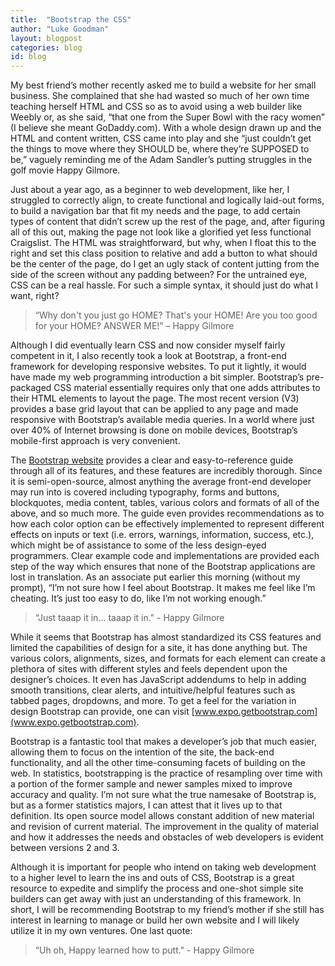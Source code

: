 ```yaml
---
title:  "Bootstrap the CSS"
author: "Luke Goodman"
layout: blogpost
categories: blog
id: blog
---
```

 
My best friend’s mother recently asked me to build a website for her small business. She complained that she had wasted so much of her own time teaching herself HTML and CSS so as to avoid using a web builder like Weebly or, as she said, “that one from the Super Bowl with the racy women” (I believe she meant GoDaddy.com). With a whole design drawn up and the HTML and content written, CSS came into play and she “just couldn’t get the things to move where they SHOULD be, where they’re SUPPOSED to be,” vaguely reminding me of the Adam Sandler’s putting struggles in the golf movie Happy Gilmore.
 
​Just about a year ago, as a beginner to web development, like her, I struggled to correctly align, to create functional and logically laid-out forms, to build a navigation bar that fit my needs and the page, to add certain types of content that didn’t screw up the rest of the page, and, after figuring all of this out, making the page not look like a glorified yet less functional Craigslist. The HTML was straightforward, but why, when I float this to the right and set this class position to relative and add a button to what should be the center of the page, do I get an ugly stack of content jutting from the side of the screen without any padding between? For the untrained eye, CSS can be a real hassle. For such a simple syntax, it should just do what I want, right?  
 
> “Why don't you just go HOME? That's your HOME! Are you too good for your HOME? ANSWER ME!” – Happy Gilmore​​​
 
Although I did eventually learn CSS and now consider myself fairly competent in it, I also recently took a look at Bootstrap, a front-end framework for developing responsive websites. To put it lightly, it would have made my web programming introduction a bit simpler. Bootstrap’s pre-packaged CSS material essentially requires only that one adds attributes to their HTML elements to layout the page. The most recent version (V3) provides a base grid layout that can be applied to any page and made responsive with Bootstrap’s available media queries. In a world where just over 40% of Internet browsing is done on mobile devices, Bootstrap’s mobile-first approach is very convenient.
 
The [Bootstrap website](www.getbootstrap.com) provides a clear and easy-to-reference guide through all of its features, and these features are incredibly thorough. Since it is semi-open-source, almost anything the average front-end developer may run into is covered including typography, forms and buttons, blockquotes, media content, tables, various colors and formats of all of the above, and so much more. The guide even provides recommendations as to how each color option can be effectively implemented to represent different effects on inputs or text (i.e. errors, warnings, information, success, etc.), which might be of assistance to some of the less design-eyed programmers. Clear example code and implementations are provided each step of the way which ensures that none of the Bootstrap applications are lost in translation. As an associate put earlier this morning (without my prompt), “I’m not sure how I feel about Bootstrap. It makes me feel like I’m cheating. It’s just too easy to do, like I’m not working enough.”
 
> “Just taaap it in... taaap it in." - Happy Gilmore
 
While it seems that Bootstrap has almost standardized its CSS features and limited the capabilities of design for a site, it has done anything but. The various colors, alignments, sizes, and formats for each element can create a plethora of sites with different styles and feels dependent upon the designer’s choices. It even has JavaScript addendums to help in adding smooth transitions, clear alerts, and intuitive/helpful features such as tabbed pages, dropdowns, and more. To get a feel for the variation in design Bootstrap can provide, one can visit [www.expo.getbootstrap.com](www.expo.getbootstrap.com).
 
Bootstrap is a fantastic tool that makes a developer’s job that much easier, allowing them to focus on the intention of the site, the back-end functionality, and all the other time-consuming facets of building on the web. In statistics, bootstrapping is the practice of resampling over time with a portion of the former sample and newer samples mixed to improve accuracy and quality. I’m not sure what the true namesake of Bootstrap is, but as a former statistics majors, I can attest that it lives up to that definition. Its open source model allows constant addition of new material and revision of current material. The improvement in the quality of material and how it addresses the needs and obstacles of web developers is evident between versions 2 and 3.
 
Although it is important for people who intend on taking web development to a higher level to learn the ins and outs of CSS, Bootstrap is a great resource to expedite and simplify the process and one-shot simple site builders can get away with just an understanding of this framework. In short, I will be recommending Bootstrap to my friend’s mother if she still has interest in learning to manage or build her own website and I will likely utilize it in my own ventures. One last quote:
 
> “Uh oh, Happy learned how to putt." - Happy Gilmore